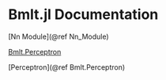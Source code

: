 # Bmlt.jl Documentation


[Nn Module](@ref Nn_Module)

[Bmlt.Perceptron](@ref)

[Perceptron](@ref Bmlt.Perceptron)
